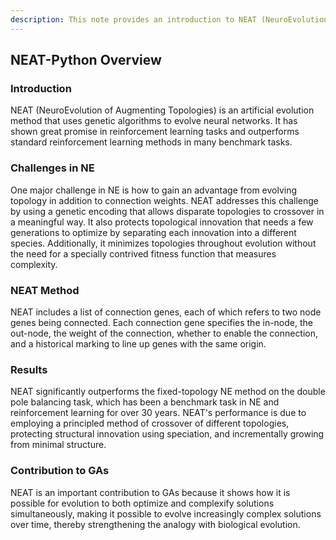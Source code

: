 ```yaml
---
description: This note provides an introduction to NEAT (NeuroEvolution of Augmenting Topologies), an artificial evolution method that uses genetic algorithms to evolve neural networks. It discusses the challenges in NE, NEAT's method, and its contribution to GAs.
---
```

## NEAT-Python Overview

### Introduction
NEAT (NeuroEvolution of Augmenting Topologies) is an artificial evolution method that uses genetic algorithms to evolve neural networks. It has shown great promise in reinforcement learning tasks and outperforms standard reinforcement learning methods in many benchmark tasks.

### Challenges in NE
One major challenge in NE is how to gain an advantage from evolving topology in addition to connection weights. NEAT addresses this challenge by using a genetic encoding that allows disparate topologies to crossover in a meaningful way. It also protects topological innovation that needs a few generations to optimize by separating each innovation into a different species. Additionally, it minimizes topologies throughout evolution without the need for a specially contrived fitness function that measures complexity.

### NEAT Method
NEAT includes a list of connection genes, each of which refers to two node genes being connected. Each connection gene specifies the in-node, the out-node, the weight of the connection, whether to enable the connection, and a historical marking to line up genes with the same origin.

### Results
NEAT significantly outperforms the fixed-topology NE method on the double pole balancing task, which has been a benchmark task in NE and reinforcement learning for over 30 years. NEAT's performance is due to employing a principled method of crossover of different topologies, protecting structural innovation using speciation, and incrementally growing from minimal structure.

### Contribution to GAs
NEAT is an important contribution to GAs because it shows how it is possible for evolution to both optimize and complexify solutions simultaneously, making it possible to evolve increasingly complex solutions over time, thereby strengthening the analogy with biological evolution.